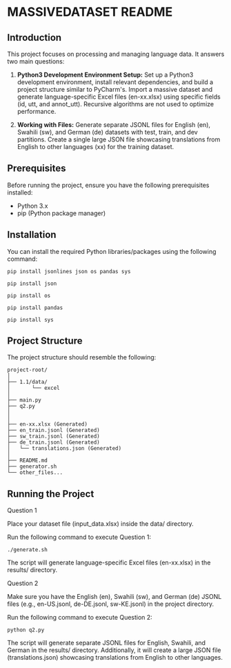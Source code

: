 # MASSIVEDATASET README

## Introduction

This project focuses on processing and managing language data. It answers two main questions:

1. **Python3 Development Environment Setup:** Set up a Python3 development environment, install relevant dependencies, and build a project structure similar to PyCharm's. Import a massive dataset and generate language-specific Excel files (en-xx.xlsx) using specific fields (id, utt, and annot_utt). Recursive algorithms are not used to optimize performance.

2. **Working with Files:** Generate separate JSONL files for English (en), Swahili (sw), and German (de) datasets with test, train, and dev partitions. Create a single large JSON file showcasing translations from English to other languages (xx) for the training dataset.

## Prerequisites

Before running the project, ensure you have the following prerequisites installed:

- Python 3.x
- pip (Python package manager)

## Installation

You can install the required Python libraries/packages using the following command:

```
pip install jsonlines json os pandas sys
```

```
pip install json
```

```
pip install os
```

```
pip install pandas
```

```
pip install sys
```


## Project Structure

The project structure should resemble the following:

```
project-root/
│
├── 1.1/data/
│       └── excel
│
├── main.py
├── q2.py
│
│
├── en-xx.xlsx (Generated)
├── en_train.jsonl (Generated)
├── sw_train.jsonl (Generated)
├── de_train.jsonl (Generated)
│   └── translations.json (Generated)
│
├── README.md
├── generator.sh
└── other_files...
```

## Running the Project

Question 1

Place your dataset file (input_data.xlsx) inside the data/ directory.

Run the following command to execute Question 1:

```
./generate.sh
```

The script will generate language-specific Excel files (en-xx.xlsx) in the results/ directory.

Question 2

Make sure you have the English (en), Swahili (sw), and German (de) JSONL files (e.g., en-US.jsonl, de-DE.jsonl, sw-KE.jsonl) in the project directory.

Run the following command to execute Question 2:

```
python q2.py
```

The script will generate separate JSONL files for English, Swahili, and German in the results/ directory. Additionally, it will create a large JSON file (translations.json) showcasing translations from English to other languages.
